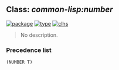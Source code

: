 ## Class: ***common-lisp:number***
[![package](https://img.shields.io/badge/Package-COMMON--LISP-5f9ea0.svg?style=social&colorA=999999)](../) [![type](https://img.shields.io/badge/Type-Class-5f9ea0.svg?style=social&colorA=999999)](../#class) [![clhs](https://img.shields.io/badge/CLHS-NUMBER-5f9ea0.svg?style=social&colorA=999999)](http://www.lispworks.com/documentation/HyperSpec/Body/t_number.htm) 

> No description.

### Precedence list
```
(NUMBER T)
```

